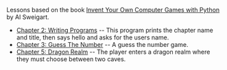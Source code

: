 Lessons based on the book [Invent Your Own Computer Games with Python](http://inventwithpython.com/invent4thed/) by  Al Sweigart.

* [Chapter 2: Writing Programs](http://inventwithpython.com/invent4thed/chapter2.html) -- This program prints the chapter name and title, then says hello and asks for the users name.
* [Chapter 3: Guess The Number](docs/lessons/03_guess_the_number.md) -- A guess the number game.
* [Chapter 5: Dragon Realm](docs/lessons/05_dragon_realm.md) -- The player enters a dragon realm where they must choose between two caves.
